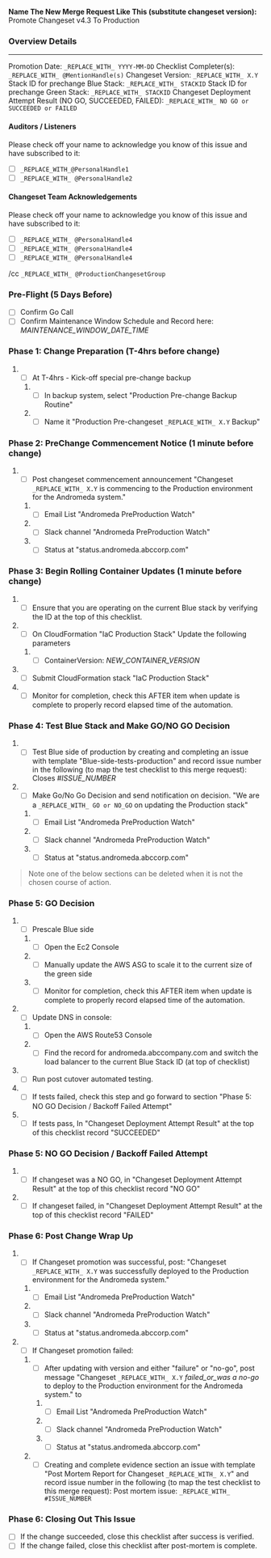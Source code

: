 
**Name The New Merge Request Like This (substitute changeset version):** Promote Changeset v4.3 To Production

### Overview Details
_______
Promotion Date: `_REPLACE_WITH_ YYYY-MM-DD`
Checklist Completer(s): `_REPLACE_WITH_ @MentionHandle(s)`
Changeset Version: `_REPLACE_WITH_ X.Y`
Stack ID for prechange Blue Stack: `_REPLACE_WITH_ STACKID`
Stack ID for prechange Green Stack: `_REPLACE_WITH_ STACKID`
Changeset Deployment Attempt Result (NO GO, SUCCEEDED, FAILED): `_REPLACE_WITH_ NO GO or SUCCEEDED or FAILED`

#### Auditors / Listeners
Please check off your name to acknowledge you know of this issue and have subscribed to it:
* [ ] `_REPLACE_WITH_@PersonalHandle1`
* [ ] `_REPLACE_WITH_ @PersonalHandle2`

#### Changeset Team Acknowledgements
Please check off your name to acknowledge you know of this issue and have subscribed to it:
* [ ] `_REPLACE_WITH_ @PersonalHandle4`
* [ ] `_REPLACE_WITH_ @PersonalHandle4`
* [ ] `_REPLACE_WITH_ @PersonalHandle4`

/cc `_REPLACE_WITH_ @ProductionChangesetGroup`


### Pre-Flight (5 Days Before)
* [ ] Confirm Go Call
* [ ] Confirm Maintenance Window Schedule and Record here: _MAINTENANCE_WINDOW_DATE_TIME_

### Phase 1: Change Preparation (T-4hrs before change)
1. * [ ] At T-4hrs - Kick-off special pre-change backup
    1. * [ ] In backup system, select "Production Pre-change Backup Routine"
    2. * [ ] Name it "Production Pre-changeset `_REPLACE_WITH_ X.Y` Backup"

### Phase 2: PreChange Commencement Notice (1 minute before change)
1. * [ ] Post changeset commencement announcement
   "Changeset `_REPLACE_WITH_ X.Y` is commencing to the Production environment for the Andromeda system."
   1. * [ ] Email List "Andromeda PreProduction Watch"
   2. * [ ] Slack channel "Andromeda PreProduction Watch"
   3. * [ ] Status at "status.andromeda.abccorp.com"

### Phase 3: Begin Rolling Container Updates (1 minute before change)
1. * [ ] Ensure that you are operating on the current Blue stack by verifying the ID at the top of this checklist.
2. * [ ] On CloudFormation "IaC Production Stack" Update the following parameters
   1. * [ ] ContainerVersion: _NEW_CONTAINER_VERSION_
3. * [ ] Submit CloudFormation stack "IaC Production Stack"
4. * [ ] Monitor for completion, check this AFTER item when update is complete to properly record elapsed time of the automation.

### Phase 4: Test Blue Stack and Make GO/NO GO Decision
1. * [ ] Test Blue side of production by creating and completing an issue with template "Blue-side-tests-production" and record issue number in the following (to map the test checklist to this merge request):
Closes #_ISSUE_NUMBER_
2. * [ ] Make Go/No Go Decision and send notification on decision.
   "We are a `_REPLACE_WITH_ GO or NO_GO` on updating the Production stack"
   1. * [ ] Email List "Andromeda PreProduction Watch"
   2. * [ ] Slack channel "Andromeda PreProduction Watch"
   3. * [ ] Status at "status.andromeda.abccorp.com"

> Note one of the below sections can be deleted when it is not the chosen course of action.

### Phase 5: GO Decision
1. * [ ] Prescale Blue side
   1. * [ ] Open the Ec2 Console
   2. * [ ] Manually update the AWS ASG to scale it to the current size of the green side
   3. * [ ] Monitor for completion, check this AFTER item when update is complete to properly record elapsed time of the automation.
2. * [ ] Update DNS in console:
   1. * [ ] Open the AWS Route53 Console
   2. * [ ] Find the record for andromeda.abccompany.com and switch the load balancer to the current Blue Stack ID (at top of checklist)
3. * [ ] Run post cutover automated testing.
4. * [ ] If tests failed, check this step and go forward to section "Phase 5: NO GO Decision / Backoff Failed Attempt"
5. * [ ] If tests pass, In "Changeset Deployment Attempt Result" at the top of this checklist record "SUCCEEDED"

### Phase 5: NO GO Decision / Backoff Failed Attempt
1. * [ ] If changeset was a NO GO, in "Changeset Deployment Attempt Result" at the top of this checklist record "NO GO"
2. * [ ] If changeset failed, in "Changeset Deployment Attempt Result" at the top of this checklist record "FAILED"

### Phase 6: Post Change Wrap Up
1. * [ ] If Changeset promotion was successful, post:
   "Changeset `_REPLACE_WITH_ X.Y` was successfully deployed to the Production environment for the Andromeda system."
   1. * [ ] Email List "Andromeda PreProduction Watch"
   2. * [ ] Slack channel "Andromeda PreProduction Watch"
   3. * [ ] Status at "status.andromeda.abccorp.com"
2. * [ ] If Changeset promotion failed:
   1. * [ ] After updating with version and either "failure" or "no-go", post message "Changeset `_REPLACE_WITH_ X.Y` _failed_or_was a no-go_ to deploy to the Production environment for the Andromeda system." to
      1. * [ ] Email List "Andromeda PreProduction Watch"
      2. * [ ] Slack channel "Andromeda PreProduction Watch"
      3. * [ ] Status at "status.andromeda.abccorp.com"
   2. * [ ] Creating and complete evidence section an issue with template "Post Mortem Report for Changeset `_REPLACE_WITH_ X.Y`" and record issue number in the following (to map the test checklist to this merge request):
   Post mortem issue: `_REPLACE_WITH_ #ISSUE_NUMBER`

### Phase 6: Closing Out This Issue
* [ ] If the change succeeded, close this checklist after success is verified.
* [ ] If the change failed, close this checklist after post-mortem is complete.